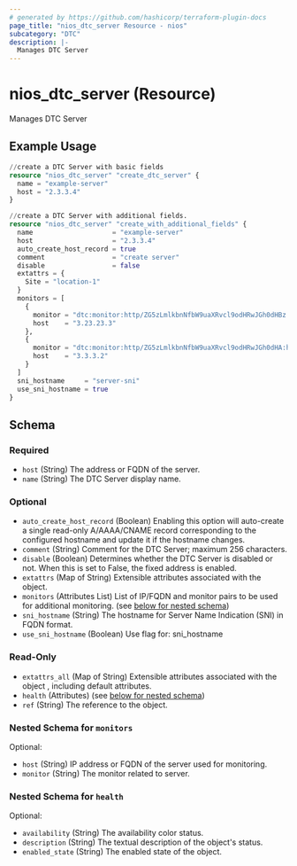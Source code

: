 ```yaml
---
# generated by https://github.com/hashicorp/terraform-plugin-docs
page_title: "nios_dtc_server Resource - nios"
subcategory: "DTC"
description: |-
  Manages DTC Server
---
```


# nios_dtc_server (Resource)

Manages DTC Server

## Example Usage

```terraform
//create a DTC Server with basic fields
resource "nios_dtc_server" "create_dtc_server" {
  name = "example-server"
  host = "2.3.3.4"
}

//create a DTC Server with additional fields. 
resource "nios_dtc_server" "create_with_additional_fields" {
  name                    = "example-server"
  host                    = "2.3.3.4"
  auto_create_host_record = true
  comment                 = "create server"
  disable                 = false
  extattrs = {
    Site = "location-1"
  }
  monitors = [
    {
      monitor = "dtc:monitor:http/ZG5zLmlkbnNfbW9uaXRvcl9odHRwJGh0dHBz:https"
      host    = "3.23.23.3"
    },
    {
      monitor = "dtc:monitor:http/ZG5zLmlkbnNfbW9uaXRvcl9odHRwJGh0dHA:http"
      host    = "3.3.3.2"
    }
  ]
  sni_hostname     = "server-sni"
  use_sni_hostname = true
}
```

<!-- schema generated by tfplugindocs -->
## Schema

### Required

- `host` (String) The address or FQDN of the server.
- `name` (String) The DTC Server display name.

### Optional

- `auto_create_host_record` (Boolean) Enabling this option will auto-create a single read-only A/AAAA/CNAME record corresponding to the configured hostname and update it if the hostname changes.
- `comment` (String) Comment for the DTC Server; maximum 256 characters.
- `disable` (Boolean) Determines whether the DTC Server is disabled or not. When this is set to False, the fixed address is enabled.
- `extattrs` (Map of String) Extensible attributes associated with the object.
- `monitors` (Attributes List) List of IP/FQDN and monitor pairs to be used for additional monitoring. (see [below for nested schema](#nestedatt--monitors))
- `sni_hostname` (String) The hostname for Server Name Indication (SNI) in FQDN format.
- `use_sni_hostname` (Boolean) Use flag for: sni_hostname

### Read-Only

- `extattrs_all` (Map of String) Extensible attributes associated with the object , including default attributes.
- `health` (Attributes) (see [below for nested schema](#nestedatt--health))
- `ref` (String) The reference to the object.

<a id="nestedatt--monitors"></a>
### Nested Schema for `monitors`

Optional:

- `host` (String) IP address or FQDN of the server used for monitoring.
- `monitor` (String) The monitor related to server.


<a id="nestedatt--health"></a>
### Nested Schema for `health`

Optional:

- `availability` (String) The availability color status.
- `description` (String) The textual description of the object's status.
- `enabled_state` (String) The enabled state of the object.
